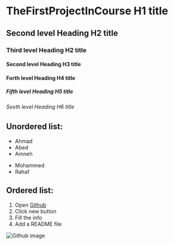 # TheFirstProjectInCourse H1 title
## Second level Heading H2 title
### Third level Heading H2 title
#### Second level Heading H3 title
#### Forth level Heading H4 title
##### Fifth level Heading H5 title
###### Sexth level Heading H6 title

## Unordered list:
- Ahmad
- Abed
- Amneh
* Mohammed
* Rahaf

## Ordered list:
1. Open [Github](https://github.com)
2. Click new button
3. Fill the info
4. Add a README file

![Github image](https://github.githubassets.com/images/modules/logos_page/GitHub-Mark.png)
